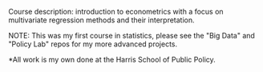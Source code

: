 Course description: introduction to econometrics with a focus on multivariate regression methods and their interpretation.

NOTE: This was my first course in statistics, please see the "Big Data" and "Policy Lab" repos for my more advanced projects. 

*All work is my own done at the Harris School of Public Policy. 
